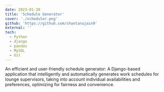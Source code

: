 ```yaml
---
date: 2023-01-30
title: 'Schedule Generator'
cover: './scheduler.png'
github: 'https://github.com/shantanujain9'
external: ''
tech:
  - Python
  - django
  - pandas
  - MySQL
  - Git
---
```


An efficient and user-friendly schedule generator: A Django-based application that intelligently and automatically generates work schedules for lounge supervisors, taking into account individual availabilities and preferences, optimizing for fairness and convenience.

<!--
A minimal, dark blue theme for VS Code, Sublime Text, Atom, iTerm, and more. Available on [Visual Studio Marketplace](https://marketplace.visualstudio.com/items?itemName=brittanychiang.halcyon-vscode), [Package Control](https://packagecontrol.io/packages/Halcyon%20Theme), [Atom Package Manager](https://atom.io/themes/halcyon-syntax), and [npm](https://www.npmjs.com/package/hyper-halcyon-theme).

-->
